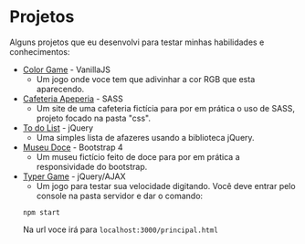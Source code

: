# Projetos

Alguns projetos que eu desenvolvi para testar minhas habilidades e conhecimentos:

- [Color Game](https://guilhermerabelo.github.io/Projetos/ColorGame/colorGame.html) - VanillaJS
    - Um jogo onde voce tem que adivinhar a cor RGB que esta aparecendo.
- [Cafeteria Apeperia](https://guilhermerabelo.github.io/Projetos/Apeperia/index.html) - SASS
    - Um site de uma cafeteria fictícia para por em prática o uso de SASS, projeto focado na pasta "css".
- [To do List](https://guilhermerabelo.github.io/Projetos/Todo/Todo.html) - jQuery
    - Uma simples lista de afazeres usando a biblioteca jQuery.
- [Museu Doce](https://guilhermerabelo.github.io/Projetos/Museum/index.html) - Bootstrap 4
    - Um museu fictício feito de doce para por em prática a responsividade do bootstrap.
- [Typer Game](https://guilhermerabelo.github.io/Projetos/Typer/principal.html) - jQuery/AJAX
    - Um jogo para testar sua velocidade digitando. Você deve entrar pelo console na pasta servidor e dar o comando:
    ```
    npm start
    ```
    Na url voce irá para `localhost:3000/principal.html`
